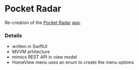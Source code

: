 <h1>Pocket Radar</h1>
Re-creation of the <a href="https://www.pocketradar.com/">Pocket Radar</a> <a href="https://apps.apple.com/us/app/pocket-radar-sports-new/id1576214627">app</a>.

<p><h3>Details</h3>
<ul>
  <li>written in SwiftUI</li>
  <li>MVVM arhitecture</li>
  <li>mimics REST API in view model</li>
  <li>HomeView menu uses an enum to create the menu options</li>
</ul>
</p>
